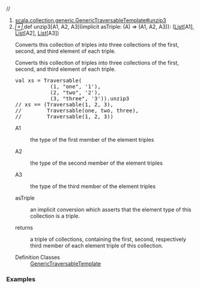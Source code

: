 //
<ol>
<li><a href="https://www.scala-lang.org/api/2.12.3/scala/collection/immutable/List.html#unzip3[A1,A2,A3](implicitasTriple:A=>(A1,A2,A3)):(CC[A1],CC[A2],CC[A3])">scala.collection.generic.GenericTraversableTemplate#unzip3</a></li>
<li name="scala.collection.generic.GenericTraversableTemplate#unzip3" visbl="pub" class="indented0 " data-isabs="false" fullcomment="yes" group="Ungrouped"> <a id="unzip3[A1,A2,A3](implicitasTriple:A=>(A1,A2,A3)):(CC[A1],CC[A2],CC[A3])"></a><a id="unzip3[A1,A2,A3]((A)⇒(A1,A2,A3)):(List[A1],List[A2],List[A3])"></a> <span class="permalink"> <a href="../../../scala/collection/immutable/List.html#unzip3[A1,A2,A3](implicitasTriple:A=>(A1,A2,A3)):(CC[A1],CC[A2],CC[A3])" title="Permalink"> <i class="material-icons"></i> </a> </span> <span class="modifier_kind"> <span class="modifier"></span> <span class="kind">def</span> </span> <span class="symbol"> <span class="name">unzip3</span><span class="tparams">[<span name="A1">A1</span>, <span name="A2">A2</span>, <span name="A3">A3</span>]</span><span class="params">(<span class="implicit">implicit </span><span name="asTriple">asTriple: (<span class="extype" name="scala.collection.immutable.List.A">A</span>) ⇒ (<span class="extype" name="scala.collection.generic.GenericTraversableTemplate.unzip3.A1">A1</span>, <span class="extype" name="scala.collection.generic.GenericTraversableTemplate.unzip3.A2">A2</span>, <span class="extype" name="scala.collection.generic.GenericTraversableTemplate.unzip3.A3">A3</span>)</span>)</span><span class="result">: (<a href="" class="extype" name="scala.collection.immutable.List">List</a>[<span class="extype" name="scala.collection.generic.GenericTraversableTemplate.unzip3.A1">A1</span>], <a href="" class="extype" name="scala.collection.immutable.List">List</a>[<span class="extype" name="scala.collection.generic.GenericTraversableTemplate.unzip3.A2">A2</span>], <a href="" class="extype" name="scala.collection.immutable.List">List</a>[<span class="extype" name="scala.collection.generic.GenericTraversableTemplate.unzip3.A3">A3</span>])</span> </span> <p class="shortcomment cmt">Converts this collection of triples into three collections of the first, second, and third element of each triple.</p>
 <div class="fullcomment">
  <div class="comment cmt">
   <p>Converts this collection of triples into three collections of the first, second, and third element of each triple.</p>
   <pre><span class="kw">val</span> xs = Traversable(
           (<span class="num">1</span>, <span class="lit">"one"</span>, <span class="lit">'1'</span>),
           (<span class="num">2</span>, <span class="lit">"two"</span>, <span class="lit">'2'</span>),
           (<span class="num">3</span>, <span class="lit">"three"</span>, <span class="lit">'3'</span>)).unzip3
<span class="cmt">// xs == (Traversable(1, 2, 3),</span>
<span class="cmt">//        Traversable(one, two, three),</span>
<span class="cmt">//        Traversable(1, 2, 3))</span></pre>
  </div>
  <dl class="paramcmts block">
   <dt class="tparam">
    A1
   </dt>
   <dd class="cmt">
    <p>the type of the first member of the element triples</p>
   </dd>
   <dt class="tparam">
    A2
   </dt>
   <dd class="cmt">
    <p>the type of the second member of the element triples</p>
   </dd>
   <dt class="tparam">
    A3
   </dt>
   <dd class="cmt">
    <p>the type of the third member of the element triples</p>
   </dd>
   <dt class="param">
    asTriple
   </dt>
   <dd class="cmt">
    <p>an implicit conversion which asserts that the element type of this collection is a triple.</p>
   </dd>
   <dt>
    returns
   </dt>
   <dd class="cmt">
    <p>a triple of collections, containing the first, second, respectively third member of each element triple of this collection.</p>
   </dd>
  </dl>
  <dl class="attributes block"> 
   <dt>
    Definition Classes
   </dt>
   <dd>
    <a href="../generic/GenericTraversableTemplate.html" class="extype" name="scala.collection.generic.GenericTraversableTemplate">GenericTraversableTemplate</a>
   </dd>
  </dl>
 </div> </li>
        </ol>


### Examples



